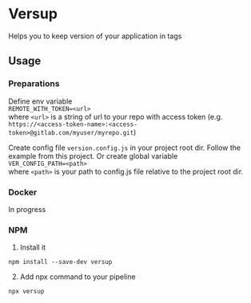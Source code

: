 # Versup

Helps you to keep version of your application in tags

## Usage

### Preparations

Define env variable<br>
`REMOTE_WITH_TOKEN=<url>`<br>
where `<url>` is a string of url to your repo with access token (e.g. `https://<access-token-name>:<access-token>@gitlab.com/myuser/myrepo.git`)

Create config file `version.config.js` in your project root dir. Follow the example from this project.
Or create global variable<br>
`VER_CONFIG_PATH=<path>`<br>
where `<path>` is your path to config.js file relative to the project root dir.

### Docker

In progress

### NPM

1. Install it

```
npm install --save-dev versup
```

2. Add npx command to your pipeline

```
npx versup
```
